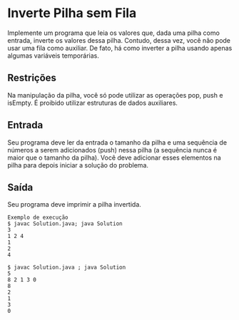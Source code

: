 # Inverte Pilha sem Fila

Implemente um programa que leia os valores que, dada uma pilha como entrada, inverte os valores dessa pilha. Contudo, dessa vez, você não pode usar uma fila como auxiliar. De fato, há como inverter a pilha usando apenas algumas variáveis temporárias.

## Restrições

Na manipulação da pilha, você só pode utilizar as operações pop, push e isEmpty. É proibido utilizar estruturas de dados auxiliares.

## Entrada

Seu programa deve ler da entrada o tamanho da pilha e uma sequência de números a serem adicionados (push) nessa pilha (a sequência nunca é maior que o tamanho da pilha). Você deve adicionar esses elementos na pilha para depois iniciar a solução do problema.

## Saída

Seu programa deve imprimir a pilha invertida.

	Exemplo de execução
	$ javac Solution.java; java Solution
	3
	1 2 4
	1
	2
	4
	
	$ javac Solution.java ; java Solution
	5
	8 2 1 3 0
	8
	2
	1
	3
	0